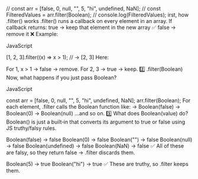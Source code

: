 // const arr = [false, 0, null, "", 5, "hi", undefined, NaN];
// const FilteredValues = arr.filter(Boolean);
// console.log(FilteredValues);
irst, how .filter() works
.filter() runs a callback on every element in an array.
If callback returns:
true → keep that element in the new array ✅
false → remove it ❌
Example:

JavaScript

[1, 2, 3].filter((x) => x > 1);
// → [2, 3]
Here:

For 1, x > 1 → false → remove.
For 2, 3 → true → keep.
2️⃣ .filter(Boolean)
Now, what happens if you just pass Boolean?

JavaScript

const arr = [false, 0, null, "", 5, "hi", undefined, NaN];
arr.filter(Boolean);
For each element, .filter calls the Boolean function like:
→ Boolean(false)
→ Boolean(0)
→ Boolean(null)
…and so on.
3️⃣ What does Boolean(value) do?
Boolean() is just a built‑in that converts its argument to true or false using JS truthy/falsy rules.

Boolean(false) → false
Boolean(0) → false
Boolean("") → false
Boolean(null) → false
Boolean(undefined) → false
Boolean(NaN) → false
✅ All of these are falsy, so they return false → .filter discards them.

Boolean(5) → true
Boolean("hi") → true
✅ These are truthy, so .filter keeps them.
